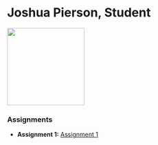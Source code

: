 # Joshua Pierson, Student
<img src="./joshPic" style="width:180px"/>

### Assignments 
- **Assignment 1:** [Assignment 1](./Assignments/Assignment_Html.pdf)